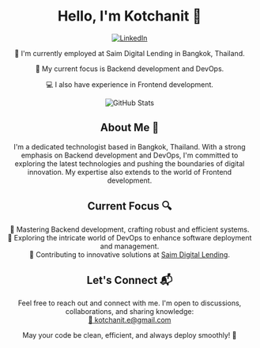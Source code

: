 <h1 align="center">Hello, I'm Kotchanit 👋</h1>
<p align="center">
  <a href="https://www.linkedin.com/in/kotchanit-emsawat-7926b9215/">
    <img alt="LinkedIn" src="https://img.shields.io/badge/LinkedIn-Connect-blue?style=for-the-badge&logo=linkedin">
  </a>
</p>

<p align="center">🏢 I'm currently employed at Saim Digital Lending in Bangkok, Thailand.</p>
<p align="center">🌱 My current focus is Backend development and DevOps.</p>
<p align="center">💻 I also have experience in Frontend development.</p>

<p align="center">
  <img src="https://github-readme-stats.vercel.app/api?username=Kotchanit&show_icons=true&theme=radical" alt="GitHub Stats">
</p>

<h2 align="center">About Me 🚀</h2>
<p align="center">
  I'm a dedicated technologist based in Bangkok, Thailand. With a strong emphasis on Backend development and DevOps, I'm committed to exploring the latest technologies and pushing the boundaries of digital innovation. My expertise also extends to the world of Frontend development.
</p>

<h2 align="center">Current Focus 🔍</h2>
<p align="center">
  🌟 Mastering Backend development, crafting robust and efficient systems.<br>
  🌟 Exploring the intricate world of DevOps to enhance software deployment and management.<br>
  🌟 Contributing to innovative solutions at <a href="https://www.siamdl.co.th/en">Saim Digital Lending</a>.
</p>

<h2 align="center">Let's Connect 📬</h2>
<p align="center">
  Feel free to reach out and connect with me. I'm open to discussions, collaborations, and sharing knowledge:<br>
  <a href="mailto:kotchanit.e@gmail.com">📧 kotchanit.e@gmail.com</a>
</p>

<p align="center">May your code be clean, efficient, and always deploy smoothly! 🚀</p>
